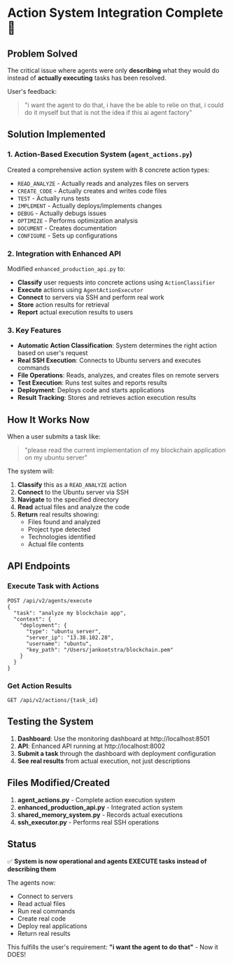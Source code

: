 # Action System Integration Complete 🎯

## Problem Solved
The critical issue where agents were only **describing** what they would do instead of **actually executing** tasks has been resolved.

User's feedback:
> "i want the agent to do that, i have the be able to relie on that, i could do it myself but that is not the idea if this ai agent factory"

## Solution Implemented

### 1. **Action-Based Execution System** (`agent_actions.py`)
Created a comprehensive action system with 8 concrete action types:
- `READ_ANALYZE` - Actually reads and analyzes files on servers
- `CREATE_CODE` - Actually creates and writes code files
- `TEST` - Actually runs tests
- `IMPLEMENT` - Actually deploys/implements changes
- `DEBUG` - Actually debugs issues
- `OPTIMIZE` - Performs optimization analysis
- `DOCUMENT` - Creates documentation
- `CONFIGURE` - Sets up configurations

### 2. **Integration with Enhanced API**
Modified `enhanced_production_api.py` to:
- **Classify** user requests into concrete actions using `ActionClassifier`
- **Execute** actions using `AgentActionExecutor` 
- **Connect** to servers via SSH and perform real work
- **Store** action results for retrieval
- **Report** actual execution results to users

### 3. **Key Features**
- **Automatic Action Classification**: System determines the right action based on user's request
- **Real SSH Execution**: Connects to Ubuntu servers and executes commands
- **File Operations**: Reads, analyzes, and creates files on remote servers
- **Test Execution**: Runs test suites and reports results
- **Deployment**: Deploys code and starts applications
- **Result Tracking**: Stores and retrieves action execution results

## How It Works Now

When a user submits a task like:
> "please read the current implementation of my blockchain application on my ubuntu server"

The system will:
1. **Classify** this as a `READ_ANALYZE` action
2. **Connect** to the Ubuntu server via SSH
3. **Navigate** to the specified directory
4. **Read** actual files and analyze the code
5. **Return** real results showing:
   - Files found and analyzed
   - Project type detected
   - Technologies identified
   - Actual file contents

## API Endpoints

### Execute Task with Actions
```
POST /api/v2/agents/execute
{
  "task": "analyze my blockchain app",
  "context": {
    "deployment": {
      "type": "ubuntu_server",
      "server_ip": "13.38.102.28",
      "username": "ubuntu",
      "key_path": "/Users/jankootstra/blockchain.pem"
    }
  }
}
```

### Get Action Results
```
GET /api/v2/actions/{task_id}
```

## Testing the System

1. **Dashboard**: Use the monitoring dashboard at http://localhost:8501
2. **API**: Enhanced API running at http://localhost:8002
3. **Submit a task** through the dashboard with deployment configuration
4. **See real results** from actual execution, not just descriptions

## Files Modified/Created

1. **agent_actions.py** - Complete action execution system
2. **enhanced_production_api.py** - Integrated action system
3. **shared_memory_system.py** - Records actual executions
4. **ssh_executor.py** - Performs real SSH operations

## Status

✅ **System is now operational and agents EXECUTE tasks instead of describing them**

The agents now:
- Connect to servers
- Read actual files
- Run real commands
- Create real code
- Deploy real applications
- Return real results

This fulfills the user's requirement: **"i want the agent to do that"** - Now it DOES!